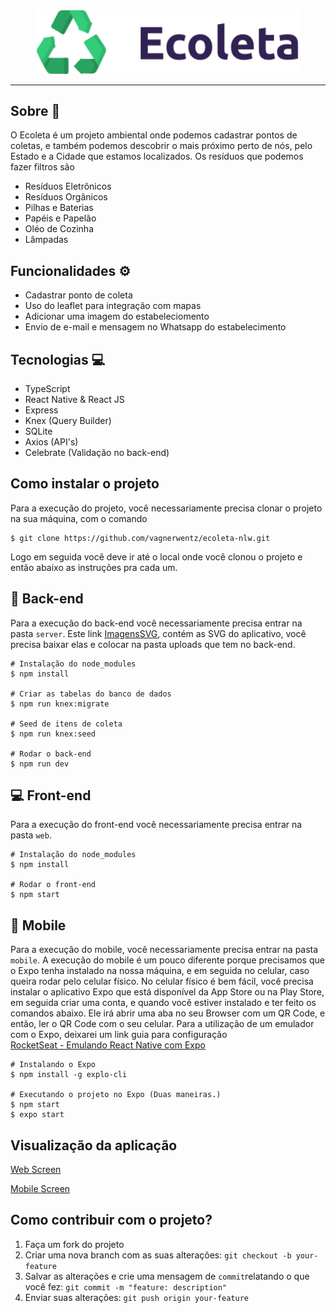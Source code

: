 <div align=center>
  <img src="https://github.com/vagnerwentz/ecoleta-nlw/blob/master/web/src/assets/logo.svg" width=420 alt="Ecoleta" />
</div>

----

## Sobre :satellite:
O Ecoleta é um projeto ambiental onde podemos cadastrar pontos de coletas, e também podemos descobrir o mais próximo
perto de nós, pelo Estado e a Cidade que estamos localizados. Os resíduos que podemos fazer filtros são

* Resíduos Eletrônicos
* Resíduos Orgânicos
* Pilhas e Baterias
* Papéis e Papelão
* Oléo de Cozinha
* Lâmpadas

## Funcionalidades :gear:
* Cadastrar ponto de coleta
* Uso do leaflet para integração com mapas
* Adicionar uma imagem do estabeleciomento
* Envio de e-mail e mensagem no Whatsapp do estabelecimento

## Tecnologias :computer:
* TypeScript
* React Native & React JS
* Express
* Knex (Query Builder)
* SQLite
* Axios (API's)
* Celebrate (Validação no back-end)

## Como instalar o projeto
Para a execução do projeto, você necessariamente precisa clonar o projeto na sua máquina, com o comando
```
$ git clone https://github.com/vagnerwentz/ecoleta-nlw.git
```
Logo em seguida você deve ir até o local onde você clonou o projeto e então abaixo as instruções pra cada um.

## :wrench: Back-end
Para a execução do back-end você necessariamente precisa entrar na pasta `server`.
Este link [ImagensSVG](https://gofile.io/d/zhFv6T), contém as SVG do aplicativo, você precisa baixar elas e colocar
na pasta uploads que tem no back-end.
```
# Instalação do node_modules
$ npm install

# Criar as tabelas do banco de dados
$ npm run knex:migrate

# Seed de itens de coleta
$ npm run knex:seed

# Rodar o back-end
$ npm run dev
```

## :computer: Front-end
Para a execução do front-end você necessariamente precisa entrar na pasta `web`.
```
# Instalação do node_modules
$ npm install

# Rodar o front-end
$ npm start
```

## :iphone: Mobile
Para a execução do mobile, você necessariamente precisa entrar na pasta `mobile`. A execução do mobile é um pouco diferente
porque precisamos que o Expo tenha instalado na nossa máquina, e em seguida no celular, caso queira rodar pelo celular físico.
No celular físico é bem fácil, você precisa instalar o aplicativo Expo que está disponível da App Store ou na Play Store, em seguida
criar uma conta, e quando você estiver instalado e ter feito os comandos abaixo. Ele irá abrir uma aba no seu Browser com um QR Code,
e então, ler o QR Code com o seu celular.
Para a utilização de um emulador com o Expo, deixarei um link guia para configuração </br>
[RocketSeat - Emulando React Native com Expo](https://www.youtube.com/watch?v=eSjFDWYkdxM&vl=en)

```
# Instalando o Expo
$ npm install -g explo-cli

# Executando o projeto no Expo (Duas maneiras.)
$ npm start
$ expo start
```
## Visualização da aplicação
[Web Screen](https://www.youtube.com/watch?v=2Qeve4oMyGc)

[Mobile Screen](https://www.youtube.com/watch?v=JcGc2KP3Nbk)

## Como contribuir com o projeto?
1. Faça um fork do projeto
2. Criar uma nova branch com as suas alterações: `git checkout -b your-feature`
3. Salvar as alterações e crie uma mensagem de `commit`relatando o que você fez: `git commit -m "feature: description"`
4. Enviar suas alterações: `git push origin your-feature`
